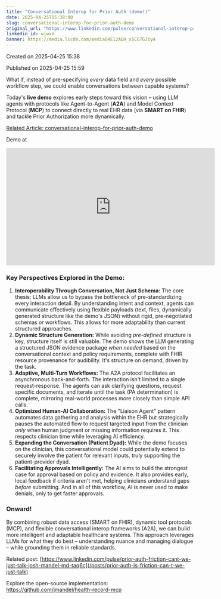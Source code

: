 ```yaml
---
title: "Conversational Interop for Prior Auth (demo!)"
date: 2025-04-25T15:38:00
slug: conversational-interop-for-prior-auth-demo
original_url: "https://www.linkedin.com/pulse/conversational-interop-prior-auth-demo-josh-mandel-md-wjwxe"
linkedin_id: wjwxe
banner: https://media.licdn.com/mediaD4E12AQH_x5CG7GJiyA
---
```


Created on 2025-04-25 15:38

Published on 2025-04-25 15:59

What if, instead of pre-specifying *every* data field and *every* possible workflow step, we could enable conversations between capable systems?

Today's **live demo** explores early steps toward this vision – using LLM agents with protocols like Agent-to-Agent (**A2A**) and Model Context Protocol (**MCP**) to connect directly to real EHR data (via **SMART on FHIR**) and tackle Prior Authorization more dynamically.

[Related Article: conversational-interop-for-prior-auth-demo](/posts/conversational-interop-for-prior-auth-demo)

Demo at <div class="youtube-embed"><iframe width="560" height="315" src="https://www.youtube.com/embed/BRX7HUBlEqw" title="YouTube video player" frameborder="0" allow="accelerometer; autoplay; clipboard-write; encrypted-media; gyroscope; picture-in-picture" allowfullscreen></iframe></div>

### Key Perspectives Explored in the Demo:

1. **Interoperability Through Conversation, Not Just Schema:** The core thesis: LLMs allow us to bypass the bottleneck of pre-standardizing every interaction detail. By understanding intent and context, agents can communicate effectively using flexible payloads (text, files, dynamically generated structure like the demo's JSON) without rigid, pre-negotiated schemas *or* workflows. This allows for more adaptability than current structured approaches.
2. **Dynamic Structure Generation:** While avoiding *pre-defined* structure is key, structure itself is still valuable. The demo shows the LLM generating a structured JSON evidence package *when needed* based on the conversational context and policy requirements, complete with FHIR resource provenance for audibility. It's structure on demand, driven by the task.
3. **Adaptive, Multi-Turn Workflows:** The A2A protocol facilitates an asynchronous back-and-forth. The interaction isn't limited to a single request-response. The agents can ask clarifying questions, request specific documents, and iterate until the task (PA determination) is complete, mirroring real-world processes more closely than simple API calls.
4. **Optimized Human-AI Collaboration:** The "Liaison Agent" pattern automates data gathering and analysis within the EHR but strategically pauses the automated flow to request targeted input from the clinician *only* when human judgment or missing information requires it. This respects clinician time while leveraging AI efficiency.
5. **Expanding the Conversation (Patient Dyad):** While the demo focuses on the clinician, this conversational model could potentially extend to securely involve the patient for relevant inputs, truly supporting the patient-provider dyad.
6. **Facilitating Approvals Intelligently:** The AI aims to build the strongest case for approval based on policy and evidence. It also provides early, local feedback if criteria aren't met, helping clinicians understand gaps *before* submitting. And in all of this workflow, AI is never used to make denials, only to get faster approvals.

### Onward!

By combining robust data access (SMART on FHIR), dynamic tool protocols (MCP), and flexible conversational interop frameworks (A2A), we can build more intelligent and adaptable healthcare systems. This approach leverages LLMs for what they do best – understanding nuance and managing dialogue – while grounding them in reliable standards.

Related post: [https://www.linkedin.com/pulse/prior-auth-friction-cant-we-just-talk-josh-mandel-md-taq6c](/posts/prior-auth-is-friction-can-t-we-just-talk)

Explore the open-source implementation: <https://github.com/jmandel/health-record-mcp>